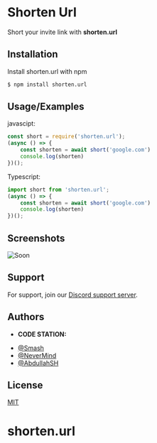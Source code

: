 
# Shorten Url

Short your invite link with **shorten.url**

## Installation 

Install shorten.url with npm

```bash 
$ npm install shorten.url
```
    
## Usage/Examples
javascipt:
```javascript
const short = require('shorten.url');
(async () => {
    const shorten = await short('google.com')
    console.log(shorten)
})();
```
Typescript: 
```typescript
import short from 'shorten.url';
(async () => {
    const shorten = await short('google.com')
    console.log(shorten)
})();
```

  
## Screenshots

![Soon](https://cdn.discordapp.com/attachments/848208998788104272/851504805464768562/unknown.png)

  
## Support

For support, join our [Discord support server](https://discord.gg/wZk8n4nuB5).

  
## Authors
+ **CODE STATION:**

- [@Smash](https://www.github.com/z7pz)
- [@NeverMind](https://www.github.com/z7pz)
- [@AbdullahSH](https://github.com/AbdullahSH2004)
  
## License

[MIT](https://choosealicense.com/licenses/mit/)

  # shorten.url
